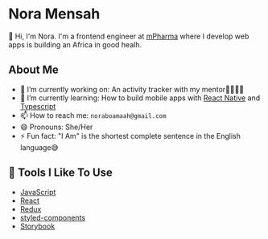 # Nora Mensah

👋 Hi, I'm Nora. I'm a frontend engineer at [mPharma](https://mpharma.com/) where I develop web apps is building an Africa in good healh.

## About Me

- 🔭 I’m currently working on: An activity tracker with my mentor💃🏻💃🏻
- 🌱 I’m currently learning: How to build mobile apps with [React Native](https://reactnative.dev/) and [Typescript](https://www.typescriptlang.org/)
- 📫 How to reach me: `noraboamaah@gmail.com`
- 😄 Pronouns: She/Her
- ⚡ Fun fact: "I Am" is the shortest complete sentence in the English language😅

## 🔧 Tools I Like To Use

- [JavaScript](https://www.javascript.com/)
- [React](https://reactjs.org/)
- [Redux](https://redux.js.org/)
- [styled-components](https://styled-components.com/)
- [Storybook](https://storybook.js.org/)

